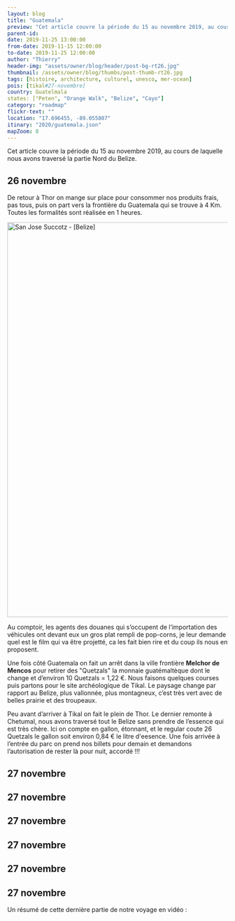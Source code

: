 ```yaml
---
layout: blog
title: "Guatemala"
preview: "Cet article couvre la période du 15 au novembre 2019, au cours de laquelle nous avons traversé la partie Nord du Belize…"
parent-id:
date: 2019-11-25 13:00:00
from-date: 2019-11-15 12:00:00
to-date: 2019-11-25 12:00:00
author: "Thierry"
header-img: "assets/owner/blog/header/post-bg-rt26.jpg"
thumbnail: /assets/owner/blog/thumbs/post-thumb-rt26.jpg
tags: [histoire, architecture, culturel, unesco, mer-ocean]
pois: [tikal#27-novembre]
country: Guatelmala
states: ["Peten", "Orange Walk", "Belize", "Cayo"]
category: "roadmap"
flickr-text: ""
location: "17.696455, -89.055807"
itinary: "2020/guatemala.json"
mapZoom: 8
---
```


Cet article couvre la période du 15 au novembre 2019, au cours de laquelle nous avons traversé la partie Nord du Belize.

## 26 novembre

De retour à Thor on mange sur place pour consommer nos produits frais, pas tous, puis on part vers la frontière du Guatemala qui se trouve à 4 Km. Toutes les formalités sont réalisée en 1 heures.

<a data-flickr-embed="true" data-footer="true" href="https://www.flickr.com/photos/2ozr/49134286918/in/datetaken/" title="San Jose Succotz - [Belize]"><img src="https://live.staticflickr.com/65535/49134286918_02de0790f2_h.jpg" width="1600" height="900" alt="San Jose Succotz - [Belize]"></a><script async src="//embedr.flickr.com/assets/client-code.js" charset="utf-8"></script>

Au comptoir, les agents des douanes qui s’occupent de l’importation des véhicules ont devant eux un gros plat rempli de pop-corns, je leur demande quel est le film qui va être projetté, ca les fait bien rire et du coup ils nous en proposent.

Une fois côté Guatemala on fait un arrêt dans la ville frontière **Melchor de Mencos** pour retirer des "Quetzals" la monnaie guatémaltèque dont le change et d’environ 10 Quetzals = 1,22 €. Nous faisons quelques courses puis partons pour le site archéologique de Tikal. Le paysage change par rapport au Belize, plus vallonnée, plus montagneux, c’est très vert avec de belles prairie et des troupeaux.

Peu avant d’arriver à Tikal on fait le plein de Thor. Le dernier remonte à Chetumal, nous avons traversé tout le Belize sans prendre de l’essence qui est très chère. Ici on compte en gallon, étonnant, et le regular coute 26 Quetzals le gallon soit environ 0,84 € le litre d'eesence. Une fois arrivée à l’entrée du parc on prend nos billets pour demain et demandons l’autorisation de rester là pour nuit, accordé !!!

## 27 novembre

## 27 novembre

## 27 novembre

## 27 novembre

## 27 novembre

## 27 novembre

Un résumé de cette dernière partie de notre voyage en vidéo :
